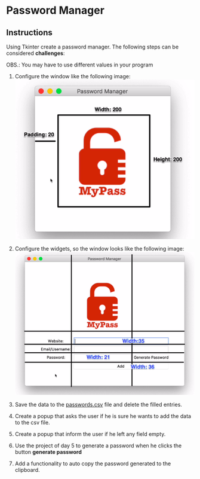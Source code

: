 # Password Manager

## Instructions

Using Tkinter create a password manager.
The following steps can be considered **challenges**:

OBS.: You may have to use different values in your program
1. Configure the window like the following image:
![](project_img1.png)
   
2. Configure the widgets, so the window looks like the following image: 
![](project_img2.png)

3. Save the data to the [passwords.csv](passwords.csv) file and delete the filled entries.

4. Create a popup that asks the user if he is sure he wants to add the data to the csv file. 

5. Create a popup that inform the user if he left any field empty.  

6. Use the project of day 5 to generate a password when he clicks the button **generate password**

7. Add a functionality to auto copy the password generated to the clipboard.
